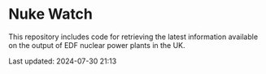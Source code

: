 # Nuke Watch

This repository includes code for retrieving the latest information available on the output of EDF nuclear power plants in the UK.

Last updated: 2024-07-30 21:13